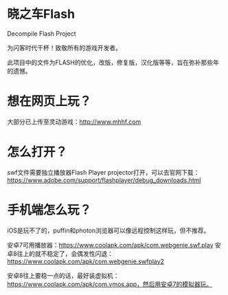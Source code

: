 # 晓之车Flash
Decompile Flash Project

为闪客时代干杯！致敬所有的游戏开发者。

此项目中的文件为FLASH的优化，改版，修复版，汉化版等等，旨在弥补那些年的遗憾。

# 想在网页上玩？
大部分已上传至灵动游戏：http://www.mhhf.com

# 怎么打开？
swf文件需要独立播放器Flash Player projector打开，可以去官网下载：https://www.adobe.com/support/flashplayer/debug_downloads.html

# 手机端怎么玩？
iOS是玩不了的，puffin和photon浏览器可以像远程控制这样玩，但不推荐。

安卓7可用播放器：https://www.coolapk.com/apk/com.webgenie.swf.play
安卓8往上的就不稳定了，会偶发性闪退：https://www.coolapk.com/apk/com.webgenie.swfplay2

安卓8往上要稳一点的话，最好装虚拟机：https://www.coolapk.com/apk/com.vmos.app，然后用安卓7的模拟器玩。
